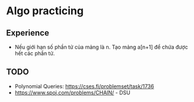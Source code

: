# Algo practicing

## Experience

* Nếu giới hạn số phần tử của mảng là n. Tạo mảng a[n+1] để chứa được hết các phần tử.

## TODO 
* Polynomial Queries: https://cses.fi/problemset/task/1736
* https://www.spoj.com/problems/CHAIN/ - DSU
